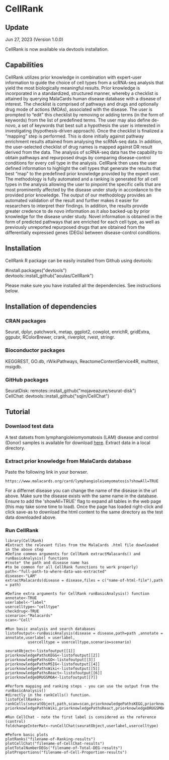 # CellRank
## Update
Jun 27, 2023 (Version 1.0.0)

CellRank is now available via devtools installation. 

## Capabilities
CellRank utilizes prior knowledge in combination with expert-user information to guide the choice of cell types from a scRNA-seq analysis that yield the most biologically meaningful results. Prior knowledge is incorporated in a standardized, structured manner, whereby a checklist is attained by querying MalaCards human disease database with a disease of interest. The checklist is comprised of pathways and drugs and optionally drug mode of actions (MOAs), associated with the disease. The user is prompted to “edit” this checklist by removing or adding terms (in the form of keywords) from the list of predefined terms. The user may also define de-novo, a set of keywords that best suit a hypothesis the user is interested in investigating (hypothesis-driven approach). Once the checklist is finalized a “mapping” step is performed. This is done initially against pathway enrichment results attained from analysing the scRNA-seq data. In addition, the user-selected checklist of drug names is mapped against DR result derived from the data. The analysis of scRNA-seq data has the capability to obtain pathways and repurposed drugs by comparing disease-control conditions for every cell type in the analysis. CellRank then uses the user defined information to highlight the cell types that generate the results that best “map” to the predefined prior knowledge provided by the expert user. The methodology is fully automated and a ranking is generated for all cell types in the analysis allowing the user to pinpoint the specific cells that are most prominently affected by the disease under study in accordance to the provided prior knowledge.  The output of our methodology provides an automated validation of the result and further makes it easier for researchers to interpret their findings. In addition, the results provide greater credence to de novo information as it also backed-up by prior knowledge for the disease under study. Novel information is obtained in the form of predicted pathways that are enriched for each cell type, as well as previously unreported repurposed drugs that are obtained from the differentially expressed genes (DEGs) between disease-control conditions.   

## Installation
CellRank R package can be easily installed from Github using devtools:

#install.packages("devtools")\
devtools::install_github("aoulas/CellRank")

Please make sure you have installed all the dependencies. See instructions below.

## Installation of dependencies
### CRAN packages
Seurat, dplyr, patchwork, metap, ggplot2, cowplot, enrichR, gridExtra, ggpubr, RColorBrewer, crank, riverplot, rvest, stringr.
### Bioconductor packages
KEGGREST, GO.db, rWikiPathways, ReactomeContentService4R, multtest, msigdb.
### GitHub packages
SeuratDisk: remotes::install_github("mojaveazure/seurat-disk")\
CellChat: devtools::install_github("sqjin/CellChat")

## Tutorial
### Downlaod test data 
A test datsets from lymphangioleiomyomatosis (LAM) disease and control (Donor) samples is available for download [here](https://bioinformatics.cing.ac.cy/downloads/scRNA/LAM.tar.gz). Extract data in a local directory.

### Extract prior knowledge from MalaCards database
Paste the following link in your borwser.
```
https://www.malacards.org/card/lymphangioleiomyomatosis?showAll=TRUE
```
For a differnet disease you can change the name of the disease in the url above. Make sure the disease exists with the same name in the database. Ensure to add the 'showAll=TRUE' flag to expand all tables in the web page (this may take some time to load). Once the page has loaded right-click and click save-as to download the html content to the same directory as the test data downloaded above.

### Run CellRank
```
library(CellRank)
#Extract the relevant files from the MalaCards .html file downloaded in the above step
#Define common arguments for CellRank extractMalacards() and runBasicAnalysis() functions
#(note* the path and disease name has
#to be common for all CellRank funnctions to work properly)
path<-"full-path-to-where-data-was-extracted"
disease<-"LAM"
extractMalacards(disease = disease,files = c("name-of-html-file"),path = path)

#Define extra arguments for CellRank runBasicAnalysis() function
annotate<-TRUE
userlabel<-"label"
usercelltype<-"celltype"
checkdrug<-TRUE
scenario<-"Malacards"
scan<-"Cell"

#Run basic analysis and search databases
listofoutput<-runBasicAnalysis(disease = disease,path=path ,annotate = annotate,userlabel = userlabel,
          usercelltype = usercelltype,scenario=scenario)

seuratObject<-listofoutput[[1]]
priorknowledgePathsKEGG<-listofoutput[[2]]
priorknowledgePathsGO<-listofoutput[[3]]
priorknowledgePathsMSIG<-listofoutput[[4]]
priorknowledgePathsWiki<-listofoutput[[5]]
priorknowledgePathsReact<-listofoutput[[6]]
priorknowledgeDRUGSMOA<-listofoutput[[7]]

#Perform mapping and ranking steps - you can use the output from the runBasicAnalysis()
#directly in the rankCells() function.
listofCellRanks<-rankCells(seuratObject,path,scan=scan,priorknowledgePathsKEGG,priorknowledgePathsGO,priorknowledgePathsMSIG,
priorknowledgePathsWiki,priorknowledgePathsReact,priorknowledgeDRUGSMOA,userlabel,usercelltype,checkdrug,scenario=scenario)

#Run CellChat - note the first label is considered as the reference (control)
foldchangeInterMat<-runCellChat(seuratObject,userlabel,usercelltype)

#Peform basic plots
plotRanks("filename-of-Ranking-results")
plotCellChat("filename-of-CellChat-results")
plotTotalNumberDEGs("filename-of-Total-DEG-results")
plotProportions("filename-of-Cell-Proportion-results")
```





